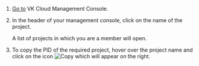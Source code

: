 1. [Go to](https://msk.cloud.vk.com/app/en) VK Cloud Management Console.
1. In the header of your management console, click on the name of the project.

    A list of projects in which you are a member will open.

1. To copy the PID of the required project, hover over the project name and click on the icon ![Copy](assets/copy-icon.svg "inline") which will appear on the right.
